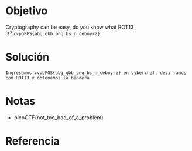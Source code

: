 # Objetivo
Cryptography can be easy, do you know what ROT13 is? `cvpbPGS{abg_gbb_onq_bs_n_ceboyrz}`
# Solución
```
Ingresamos cvpbPGS{abg_gbb_onq_bs_n_ceboyrz} en cyberchef, deciframos con ROT13 y obtenemos la bandera
```
# Notas
- picoCTF{not_too_bad_of_a_problem}
# Referencia